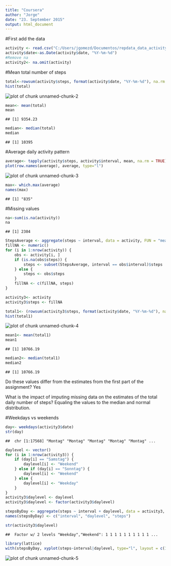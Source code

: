 ```yaml
---
title: "Coursera"
author: "Jorge"
date: "23. September 2015"
output: html_document
---
```


#First add the data

```r
activity <- read.csv("C:/Users/jgomezd/Documentos/repdata_data_activity/activity.csv")
activity$date<-as.Date(activity$date, "%Y-%m-%d")
#Remove na
activity2<- na.omit(activity)
```

#Mean total number of steps

```r
total<-rowsum(activity$steps, format(activity$date, "%Y-%m-%d"), na.rm = T)
hist(total)
```

![plot of chunk unnamed-chunk-2](figure/unnamed-chunk-2-1.png) 

```r
mean<- mean(total)
mean
```

```
## [1] 9354.23
```

```r
median<- median(total)
median
```

```
## [1] 10395
```

#Average daily activity pattern

```r
average<- tapply(activity$steps, activity$interval, mean, na.rm = TRUE)
plot(row.names(average), average, type="l")
```

![plot of chunk unnamed-chunk-3](figure/unnamed-chunk-3-1.png) 

```r
max<- which.max(average)
names(max)
```

```
## [1] "835"
```

#Missing values

```r
na<-sum(is.na(activity))
na
```

```
## [1] 2304
```

```r
StepsAverage <- aggregate(steps ~ interval, data = activity, FUN = "mean")
fillNA <- numeric()
for (i in 1:nrow(activity)) {
    obs <- activity[i, ]
    if (is.na(obs$steps)) {
        steps <- subset(StepsAverage, interval == obs$interval)$steps
    } else {
        steps <- obs$steps
    }
    fillNA <- c(fillNA, steps)
}

activity3<- activity
activity3$steps <- fillNA

total1<- (rowsum(activity3$steps, format(activity$date, "%Y-%m-%d"), na.rm = T))
hist(total1)
```

![plot of chunk unnamed-chunk-4](figure/unnamed-chunk-4-1.png) 

```r
mean1<- mean(total1)
mean1
```

```
## [1] 10766.19
```

```r
median2<- median(total1)
median2
```

```
## [1] 10766.19
```

Do these values differ from the estimates from the first part of the assignment? 
Yes

What is the impact of imputing missing data on the estimates of the total daily number of steps?
Equaling the values to the median and normal distribution.

#Weekdays vs weekends

```r
day<- weekdays(activity3$date)
str(day)
```

```
##  chr [1:17568] "Montag" "Montag" "Montag" "Montag" "Montag" ...
```

```r
daylevel <- vector()
for (i in 1:nrow(activity3)) {
    if (day[i] == "Samstag") {
        daylevel[i] <- "Weekend"
    } else if (day[i] == "Sonntag") {
        daylevel[i] <- "Weekend"
    } else {
        daylevel[i] <- "Weekday"
    }
}
activity3$daylevel <- daylevel
activity3$daylevel <- factor(activity3$daylevel)

stepsByDay <- aggregate(steps ~ interval + daylevel, data = activity3, "mean")
names(stepsByDay) <- c("interval", "daylevel", "steps")

str(activity3$daylevel)
```

```
##  Factor w/ 2 levels "Weekday","Weekend": 1 1 1 1 1 1 1 1 1 1 ...
```

```r
library(lattice)
with(stepsByDay, xyplot(steps~interval|daylevel, type="l", layout = c(1, 2)))
```

![plot of chunk unnamed-chunk-5](figure/unnamed-chunk-5-1.png) 
